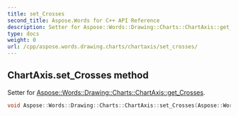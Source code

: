 ```yaml
---
title: set_Crosses
second_title: Aspose.Words for C++ API Reference
description: Setter for Aspose::Words::Drawing::Charts::ChartAxis::get_Crosses. 
type: docs
weight: 0
url: /cpp/aspose.words.drawing.charts/chartaxis/set_crosses/
---
```

## ChartAxis.set_Crosses method


Setter for [Aspose::Words::Drawing::Charts::ChartAxis::get_Crosses](./get_crosses/).

```cpp
void Aspose::Words::Drawing::Charts::ChartAxis::set_Crosses(Aspose::Words::Drawing::Charts::AxisCrosses value)
```

